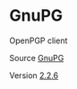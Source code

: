 # GnuPG

OpenPGP client

Source [GnuPG](https://git.gnupg.org/cgi-bin/gitweb.cgi?p=gnupg.git)

Version [2.2.6](https://git.gnupg.org/cgi-bin/gitweb.cgi?p=gnupg.git;a=tag;h=gnupg-2.2.6)

